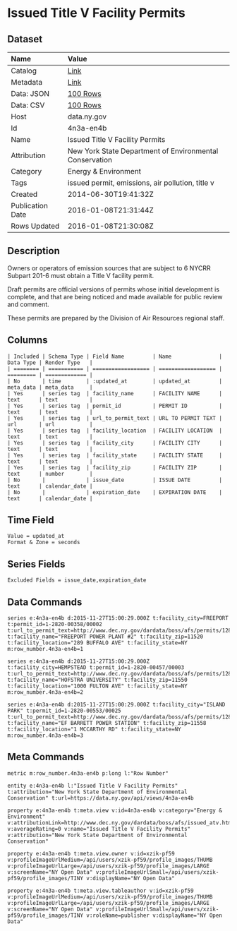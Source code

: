 # Issued Title V Facility Permits

## Dataset

| Name | Value |
| :--- | :---- |
| Catalog | [Link](https://catalog.data.gov/dataset/issued-title-v-facility-permits) |
| Metadata | [Link](https://data.ny.gov/api/views/4n3a-en4b) |
| Data: JSON | [100 Rows](https://data.ny.gov/api/views/4n3a-en4b/rows.json?max_rows=100) |
| Data: CSV | [100 Rows](https://data.ny.gov/api/views/4n3a-en4b/rows.csv?max_rows=100) |
| Host | data.ny.gov |
| Id | 4n3a-en4b |
| Name | Issued Title V Facility Permits |
| Attribution | New York State Department of Environmental Conservation |
| Category | Energy & Environment |
| Tags | issued permit, emissions, air pollution, title v |
| Created | 2014-06-30T19:41:32Z |
| Publication Date | 2016-01-08T21:31:44Z |
| Rows Updated | 2016-01-08T21:30:08Z |

## Description

Owners or operators of emission sources that are subject to 6 NYCRR Subpart 201-6 must obtain a Title V facility permit.  

Draft permits are official versions of permits whose initial development is complete, and that are being noticed and made available for public review and comment. 

These permits are prepared by the Division of Air Resources regional staff.

## Columns

```ls
| Included | Schema Type | Field Name         | Name               | Data Type | Render Type   |
| ======== | =========== | ================== | ================== | ========= | ============= |
| No       | time        | :updated_at        | updated_at         | meta_data | meta_data     |
| Yes      | series tag  | facility_name      | FACILITY NAME      | text      | text          |
| Yes      | series tag  | permit_id          | PERMIT ID          | text      | text          |
| Yes      | series tag  | url_to_permit_text | URL TO PERMIT TEXT | url       | url           |
| Yes      | series tag  | facility_location  | FACILITY LOCATION  | text      | text          |
| Yes      | series tag  | facility_city      | FACILITY CITY      | text      | text          |
| Yes      | series tag  | facility_state     | FACILITY STATE     | text      | text          |
| Yes      | series tag  | facility_zip       | FACILITY ZIP       | text      | number        |
| No       |             | issue_date         | ISSUE DATE         | text      | calendar_date |
| No       |             | expiration_date    | EXPIRATION DATE    | text      | calendar_date |
```

## Time Field

```ls
Value = updated_at
Format & Zone = seconds
```

## Series Fields

```ls
Excluded Fields = issue_date,expiration_date
```

## Data Commands

```ls
series e:4n3a-en4b d:2015-11-27T15:00:29.000Z t:facility_city=FREEPORT t:permit_id=1-2820-00358/00002 t:url_to_permit_text=http://www.dec.ny.gov/dardata/boss/afs/permits/128200035800002_r1.pdf t:facility_name="FREEPORT POWER PLANT #2" t:facility_zip=11520 t:facility_location="289 BUFFALO AVE" t:facility_state=NY m:row_number.4n3a-en4b=1

series e:4n3a-en4b d:2015-11-27T15:00:29.000Z t:facility_city=HEMPSTEAD t:permit_id=1-2820-00457/00003 t:url_to_permit_text=http://www.dec.ny.gov/dardata/boss/afs/permits/128200045700003_r2.pdf t:facility_name="HOFSTRA UNIVERSITY" t:facility_zip=11550 t:facility_location="1000 FULTON AVE" t:facility_state=NY m:row_number.4n3a-en4b=2

series e:4n3a-en4b d:2015-11-27T15:00:29.000Z t:facility_city="ISLAND PARK" t:permit_id=1-2820-00553/00025 t:url_to_permit_text=http://www.dec.ny.gov/dardata/boss/afs/permits/128200055300025_r2_1.pdf t:facility_name="EF BARRETT POWER STATION" t:facility_zip=11558 t:facility_location="1 MCCARTHY RD" t:facility_state=NY m:row_number.4n3a-en4b=3
```

## Meta Commands

```ls
metric m:row_number.4n3a-en4b p:long l:"Row Number"

entity e:4n3a-en4b l:"Issued Title V Facility Permits" t:attribution="New York State Department of Environmental Conservation" t:url=https://data.ny.gov/api/views/4n3a-en4b

property e:4n3a-en4b t:meta.view v:id=4n3a-en4b v:category="Energy & Environment" v:attributionLink=http://www.dec.ny.gov/dardata/boss/afs/issued_atv.html v:averageRating=0 v:name="Issued Title V Facility Permits" v:attribution="New York State Department of Environmental Conservation"

property e:4n3a-en4b t:meta.view.owner v:id=xzik-pf59 v:profileImageUrlMedium=/api/users/xzik-pf59/profile_images/THUMB v:profileImageUrlLarge=/api/users/xzik-pf59/profile_images/LARGE v:screenName="NY Open Data" v:profileImageUrlSmall=/api/users/xzik-pf59/profile_images/TINY v:displayName="NY Open Data"

property e:4n3a-en4b t:meta.view.tableauthor v:id=xzik-pf59 v:profileImageUrlMedium=/api/users/xzik-pf59/profile_images/THUMB v:profileImageUrlLarge=/api/users/xzik-pf59/profile_images/LARGE v:screenName="NY Open Data" v:profileImageUrlSmall=/api/users/xzik-pf59/profile_images/TINY v:roleName=publisher v:displayName="NY Open Data"
```
